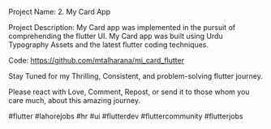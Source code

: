 Project Name:
2. My Card App

Project Description:
My Card app was implemented in the pursuit of comprehending the flutter UI.
My Card app was built using Urdu Typography Assets and the latest flutter coding techniques.

Code:
https://github.com/mtalharana/mi_card_flutter


Stay Tuned for my Thrilling, Consistent, and problem-solving flutter journey.

Please react with Love, Comment, Repost, or send it to those whom you care much, about this amazing journey.


 #flutter  #lahorejobs   #hr #ui
#flutterdev #fluttercommunity #flutterjobs
